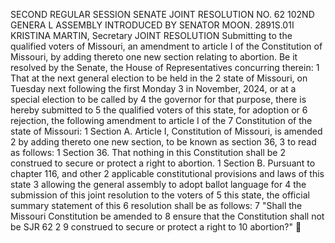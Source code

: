 SECOND REGULAR SESSION
SENATE JOINT RESOLUTION NO. 62
102ND GENERA L ASSEMBLY
INTRODUCED BY SENATOR MOON.
2891S.01I KRISTINA MARTIN, Secretary
JOINT RESOLUTION
Submitting to the qualified voters of Missouri, an amendment to article I of the Constitution of
Missouri, by adding thereto one new section relating to abortion.
Be it resolved by the Senate, the House of Representatives concurring therein:
1 That at the next general election to be held in the
2 state of Missouri, on Tuesday next following the first Monday
3 in November, 2024, or at a special election to be called by
4 the governor for that purpose, there is hereby submitted to
5 the qualified voters of this state, for adoption or
6 rejection, the following amendment to article I of the
7 Constitution of the state of Missouri:
1 Section A. Article I, Constitution of Missouri, is amended
2 by adding thereto one new section, to be known as section 36,
3 to read as follows:
1 Section 36. That nothing in this Constitution shall be
2 construed to secure or protect a right to abortion.
1 Section B. Pursuant to chapter 116, and other
2 applicable constitutional provisions and laws of this state
3 allowing the general assembly to adopt ballot language for
4 the submission of this joint resolution to the voters of
5 this state, the official summary statement of this
6 resolution shall be as follows:
7 "Shall the Missouri Constitution be amended to
8 ensure that the Constitution shall not be
SJR 62 2
9 construed to secure or protect a right to
10 abortion?"
